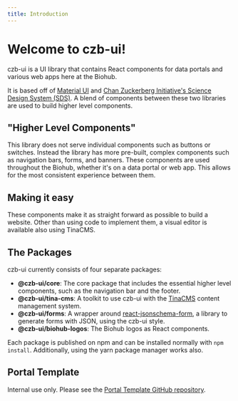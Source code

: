 ```yaml
---
title: Introduction
---
```


# Welcome to czb-ui!

czb-ui is a UI library that contains React components for data portals and
various web apps here at the Biohub.

It is based off of [Material UI](https://mui.com/ "Material UI website
link") and [Chan ](https://github.com/chanzuckerberg/sci-components "Chan
Zuckerberg Initiative Science Design System GitHub repository
link")[Zuckerberg Initiative's Science Design System
(SDS)](https://github.com/chanzuckerberg/sci-components "Chan Zuckerberg
Initiative Science Design System GitHub repository link"). A blend of
components between these two libraries are used to build higher level
components.

## "Higher Level Components"

This library does not serve individual components such as buttons or
switches. Instead the library has more pre-built, complex components such
as navigation bars, forms, and banners. These components are used
throughout the Biohub, whether it's on a data portal or web app. This
allows for the most consistent experience between them.

## Making it easy

These components make it as straight forward as possible to build a
website. Other than using code to implement them, a visual editor is
available also using TinaCMS.

## The Packages

czb-ui currently consists of four separate packages:

* **@czb-ui/core**: The core package that includes the essential higher
  level components, such as the navigation bar and the footer.
* **@czb-ui/tina-cms**: A toolkit to use czb-ui with the
  [TinaCMS](https://tina.io "TinaCMS website") content management system.
* **@czb-ui/forms**: A wrapper around
  [react-jsonschema-form](https://github.com/rjsf-team/react-jsonschema-form "react-jsonschema-form GitHub repo"), a library to generate forms with
  JSON, using the czb-ui style.
* **@czb-ui/biohub-logos**: The Biohub logos as React components.

Each package is published on npm and can be installed normally with `npm
install`. Additionally, using the yarn package manager works also.

## Portal Template

Internal use only. Please see the [Portal Template GitHub repository](https://github.com/czbiohub-sf/portal-template).
